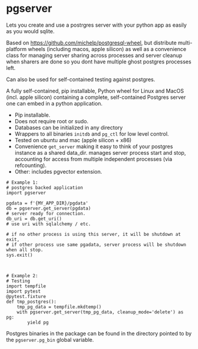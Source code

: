 # pgserver

Lets you create and use a postrgres server with your python app as easily as you would
sqlite.

Based on https://github.com/michelp/postgresql-wheel, but distribute 
multi-platform wheels (including macos, apple silicon) 
as well as a convenience class for managing server sharing across processes and server cleanup when sharers are done so 
you dont have multiple ghost postgres processes left.



Can also be used for self-contained testing against postgres.

A fully self-contained, pip installable,
Python wheel for Linux and MacOS (incl. apple silicon) 
containing a complete, self-contained Postgres server 
one can embed in a python application.

* Pip installable.
* Does not require root or sudo.
* Databases can be initialized in any directory
* Wrappers to all binaries `initdb` and `pg_ctl` for low level control.
* Tested on ubuntu and mac (apple silicon + x86)
* Convenience `get_server` making it easy to think of your postgres instance as a shared data_dir.
  manages server process start and stop, accounting for access from multiple independent processes (via refcounting).
* Other: includes pgvector extension.

```
# Example 1: 
# postgres backed application
import pgserver

pgdata = f'{MY_APP_DIR}/pgdata'
db = pgserver.get_server(pgdata)
# server ready for connection.
db_uri = db.get_uri()
# use uri with sqlalchemy / etc.

# if no other process is using this server, it will be shutdown at exit,
# if other process use same pgadata, server process will be shutdown when all stop.
sys.exit()



# Example 2:  
# Testing
import tempfile
import pytest
@pytest.fixture
def tmp_postgres():
    tmp_pg_data = tempfile.mkdtemp()
    with pgserver.get_server(tmp_pg_data, cleanup_mode='delete') as pg:
        yield pg

```

Postgres binaries in the package can be found in the directory pointed
to by the `pgserver.pg_bin` global variable. 
